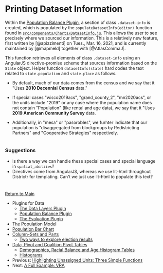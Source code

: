 # Printing Dataset Information 

Within the [Population Balance Plugin], a section of class
`.dataset-info` is created, which is populated by the
`populateDatasetInfo(editor)` function found in 
[`src/components/Charts/DatasetInfo.js`]. This allows the user to see
precisely where we sourced our information. This is a relatively new
feature, first written by [@apizzimenti] on Tues., Mar. 16, 2021, and
is currently maintained by [@mapmeld] together with [@AtlasCommaJ].

This function retrieves all elements of class `.dataset-info` using an
AngularJS directive-promise scheme that sources information based on the
`State` object. Helper function `datasetInfo(state)` hard codes the text
related to `state.population` and `state.place` as follows. 

- By default, much of our data comes from the census and we say that it
"Uses __2010 Decennial Census__ data." 

- If special cases "wisco2019acs", "grand_county_2", "mn2020acs", or the
units include "2019" or any case where the population name does not
contain "Population" (like rental and age data), we say that it "Uses
__2019 American Community Survey__ data.

- Additionally, in "mesa" or "pasorobles", we furhter indicate that our
population is "disaggregated from blockgroups by Redistricting Partners"
and "Cooperative Strategies" respectively. 

# #

### Suggestions

- Is there a way we can handle these special cases and special language
in `spatial_abiliies`?
- Directives come from AngularJS, whereas we use lit-html throughout
Districtr for templating. Can't we just use lit-html to populate this
text?

# #

[Return to Main](../README.md)
- Plugins for Data
  - [The Data Layers Plugin](../06charts/datalayersplugin.md)
  - [Population Balance Plugin](../06charts/popbalanceplugin.md)
  - [The Evaluation Plugin](../06charts/evaluationplugin.md)
- [The Population Model](../06charts/population.md)
- [Population Bar Chart](../06charts/populationbarchart.md)
- [Column-Sets and Parts](./06charts/columnsetsparts.md)
  - [Two ways to explore election results](../06charts/electionresults.md)
- [Data, Pivot and Coalition Pivot Tables](../06charts/datatable.md)
  - [Demographics, Racial Balance and Age Histogram Tables](../06charts/demographicstable.md)
  - [Histograms](../06charts/histogram.md)
- Previous: [Highlighting Unassigned Units: Three Simple Functions](../06charts/higlightunassigned.md)
- Next: [A Full Example: VRA](../06charts/vra.md)

[Population Balance Plugin]: ./6charts/popbalanceplugin.md
[`src/components/Charts/DatasetInfo.js`]: ../../src/components/Charts/DatasetInfo.js
[`State`]: ../01contextplan/state.md
